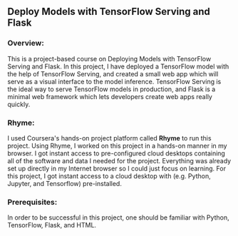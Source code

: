 ## Deploy Models with TensorFlow Serving and Flask  

### Overview:  
This is a project-based course on Deploying Models with TensorFlow Serving and Flask. In this project, I have deployed a TensorFlow model with the help of TensorFlow Serving, and created a small web app which will serve as a visual interface to the model inference. TensorFlow Serving is the ideal way to serve TensorFlow models in production, and Flask is a minimal web framework which lets developers create web apps really quickly.  


### Rhyme:  
I used Coursera's hands-on project platform called **Rhyme** to run this project. Using Rhyme, I worked on this project in a hands-on manner in my browser. I got instant access to pre-configured cloud desktops containing all of the software and data I needed for the project. Everything was already set up directly in my Internet browser so I could just focus on learning. For this project, I got instant access to a cloud desktop with (e.g. Python, Jupyter, and Tensorflow) pre-installed.  

### Prerequisites:  
In order to be successful in this project, one should be familiar with Python, TensorFlow, Flask, and HTML.  

